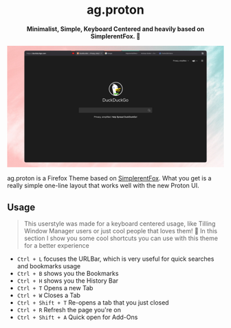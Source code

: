 <div align="center">
<h1>ag.proton</h1>
<b>Minimalist, Simple, Keyboard Centered and heavily based on SimplerentFox. 🦊</b>
</div>

![](preview.jpg)


ag.proton is a Firefox Theme based on [SimplerentFox](https://github.com/migueravila/SimplerentFox).
What you get is a really simple one-line layout that works well with the new Proton UI.



## Usage

> This userstyle was made for a keyboard centered usage, like Tilling Window Manager users or just cool people that loves them! 🤖
> In this section I show you some cool shortcuts you can use with this theme for a better experience

-   `Ctrl + L` focuses the URLBar, which is very useful for quick searches and bookmarks usage
-   `Ctrl + B` shows you the Bookmarks 
-   `Ctrl + H` shows you the History Bar
-   `Ctrl + T` Opens a new Tab
-   `Ctrl + W` Closes a Tab
-   `Ctrl + Shift + T` Re-opens a tab that you just closed
-   `Ctrl + R` Refresh the page you're on
-   `Ctrl + Shift + A` Quick open for Add-Ons